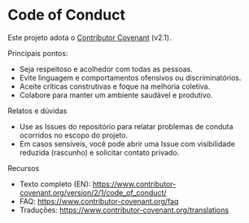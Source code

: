 # Code of Conduct

Este projeto adota o [Contributor Covenant](https://www.contributor-covenant.org/version/2/1/code_of_conduct/) (v2.1).

Principais pontos:
- Seja respeitoso e acolhedor com todas as pessoas.
- Evite linguagem e comportamentos ofensivos ou discriminatórios.
- Aceite críticas construtivas e foque na melhoria coletiva.
- Colabore para manter um ambiente saudável e produtivo.

Relatos e dúvidas
- Use as Issues do repositório para relatar problemas de conduta ocorridos no escopo do projeto.
- Em casos sensíveis, você pode abrir uma Issue com visibilidade reduzida (rascunho) e solicitar contato privado.

Recursos
- Texto completo (EN): https://www.contributor-covenant.org/version/2/1/code_of_conduct/
- FAQ: https://www.contributor-covenant.org/faq
- Traduções: https://www.contributor-covenant.org/translations
